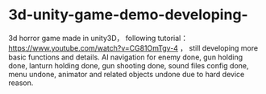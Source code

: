 # 3d-unity-game-demo-developing-
3d horror game made in unity3D， following tutorial： https://www.youtube.com/watch?v=CG81OmTgv-4 ， still developing more basic functions and details. 
AI navigation for enemy done, gun holding done, lanturn holding done, gun shooting done, sound files config done, menu undone, animator and related objects undone due to hard device reason. 
